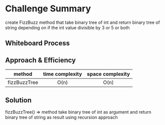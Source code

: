 # Challenge Summary
create FizzBuzz method that take binary tree of int and return binary tree of string depending on if the int value  divisible by 3 or 5 or both


## Whiteboard Process


## Approach & Efficiency
|    method     | time complexity |  space complexity  |
|:-------------:|:---------------:|:------------------:|
| fizzBuzzTree  |      O(n)       |        O(n)        |


## Solution

fizzBuzzTree() => method take binary tree of int as argument and return binary tree of string as result using recursion approach 